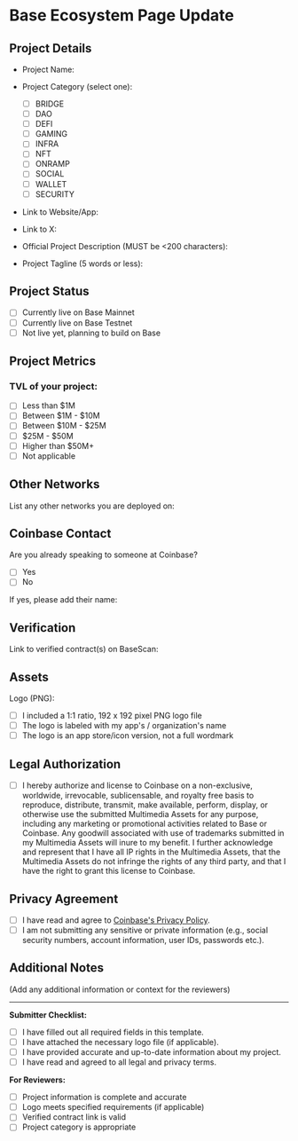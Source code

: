 # Base Ecosystem Page Update

## Project Details

- Project Name:

- Project Category (select one):

  - [ ] BRIDGE
  - [ ] DAO
  - [ ] DEFI
  - [ ] GAMING
  - [ ] INFRA
  - [ ] NFT
  - [ ] ONRAMP
  - [ ] SOCIAL
  - [ ] WALLET
  - [ ] SECURITY

- Link to Website/App:
- Link to X:
- Official Project Description (MUST be <200 characters):
- Project Tagline (5 words or less):

## Project Status

- [ ] Currently live on Base Mainnet
- [ ] Currently live on Base Testnet
- [ ] Not live yet, planning to build on Base

## Project Metrics

### TVL of your project:

- [ ] Less than $1M
- [ ] Between $1M - $10M
- [ ] Between $10M - $25M
- [ ] $25M - $50M
- [ ] Higher than $50M+
- [ ] Not applicable

## Other Networks

List any other networks you are deployed on:

## Coinbase Contact

Are you already speaking to someone at Coinbase?

- [ ] Yes
- [ ] No

If yes, please add their name:

## Verification

Link to verified contract(s) on BaseScan:

## Assets

Logo (PNG):

- [ ] I included a 1:1 ratio, 192 x 192 pixel PNG logo file
- [ ] The logo is labeled with my app's / organization's name
- [ ] The logo is an app store/icon version, not a full wordmark

## Legal Authorization

- [ ] I hereby authorize and license to Coinbase on a non-exclusive, worldwide, irrevocable, sublicensable, and royalty free basis to reproduce, distribute, transmit, make available, perform, display, or otherwise use the submitted Multimedia Assets for any purpose, including any marketing or promotional activities related to Base or Coinbase. Any goodwill associated with use of trademarks submitted in my Multimedia Assets will inure to my benefit. I further acknowledge and represent that I have all IP rights in the Multimedia Assets, that the Multimedia Assets do not infringe the rights of any third party, and that I have the right to grant this license to Coinbase.

## Privacy Agreement

- [ ] I have read and agree to [Coinbase's Privacy Policy](https://docs.base.org/privacy-policy/).
- [ ] I am not submitting any sensitive or private information (e.g., social security numbers, account information, user IDs, passwords etc.).

## Additional Notes

(Add any additional information or context for the reviewers)

---

**Submitter Checklist:**

- [ ] I have filled out all required fields in this template.
- [ ] I have attached the necessary logo file (if applicable).
- [ ] I have provided accurate and up-to-date information about my project.
- [ ] I have read and agreed to all legal and privacy terms.

**For Reviewers:**

- [ ] Project information is complete and accurate
- [ ] Logo meets specified requirements (if applicable)
- [ ] Verified contract link is valid
- [ ] Project category is appropriate

